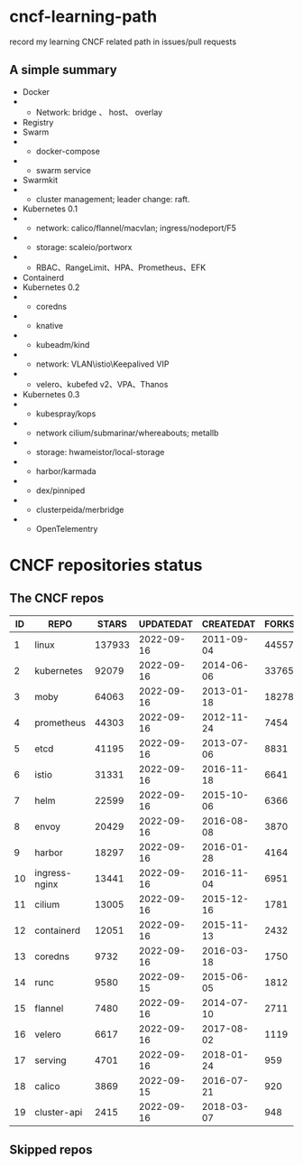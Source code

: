 # cncf-learning-path
record my learning CNCF related path in issues/pull requests

## A simple summary
- Docker
- - Network: bridge 、 host、 overlay
- Registry
- Swarm
- - docker-compose
- - swarm service
- Swarmkit
- - cluster management; leader change: raft.
- Kubernetes 0.1
- - network: calico/flannel/macvlan; ingress/nodeport/F5
- - storage: scaleio/portworx
- - RBAC、RangeLimit、HPA、Prometheus、EFK
- Containerd
- Kubernetes 0.2
- - coredns
- - knative
- - kubeadm/kind
- - network: VLAN\istio\Keepalived VIP
- - velero、kubefed v2、VPA、Thanos
- Kubernetes 0.3
- - kubespray/kops
- - network cilium/submarinar/whereabouts; metallb
- - storage: hwameistor/local-storage
- - harbor/karmada
- - dex/pinniped
- - clusterpeida/merbridge
- - OpenTelementry

# CNCF repositories status
<!--START_SECTION:github_repos-->
## The CNCF repos
| ID |     REPO      | STARS  | UPDATEDAT  | CREATEDAT  | FORKSCOUNT |
|----|---------------|--------|------------|------------|------------|
|  1 | linux         | 137933 | 2022-09-16 | 2011-09-04 |      44557 |
|  2 | kubernetes    |  92079 | 2022-09-16 | 2014-06-06 |      33765 |
|  3 | moby          |  64063 | 2022-09-16 | 2013-01-18 |      18278 |
|  4 | prometheus    |  44303 | 2022-09-16 | 2012-11-24 |       7454 |
|  5 | etcd          |  41195 | 2022-09-16 | 2013-07-06 |       8831 |
|  6 | istio         |  31331 | 2022-09-16 | 2016-11-18 |       6641 |
|  7 | helm          |  22599 | 2022-09-16 | 2015-10-06 |       6366 |
|  8 | envoy         |  20429 | 2022-09-16 | 2016-08-08 |       3870 |
|  9 | harbor        |  18297 | 2022-09-16 | 2016-01-28 |       4164 |
| 10 | ingress-nginx |  13441 | 2022-09-16 | 2016-11-04 |       6951 |
| 11 | cilium        |  13005 | 2022-09-16 | 2015-12-16 |       1781 |
| 12 | containerd    |  12051 | 2022-09-16 | 2015-11-13 |       2432 |
| 13 | coredns       |   9732 | 2022-09-16 | 2016-03-18 |       1750 |
| 14 | runc          |   9580 | 2022-09-15 | 2015-06-05 |       1812 |
| 15 | flannel       |   7480 | 2022-09-16 | 2014-07-10 |       2711 |
| 16 | velero        |   6617 | 2022-09-16 | 2017-08-02 |       1119 |
| 17 | serving       |   4701 | 2022-09-16 | 2018-01-24 |        959 |
| 18 | calico        |   3869 | 2022-09-15 | 2016-07-21 |        920 |
| 19 | cluster-api   |   2415 | 2022-09-16 | 2018-03-07 |        948 |



## Skipped repos
<!--END_SECTION:github_repos-->
